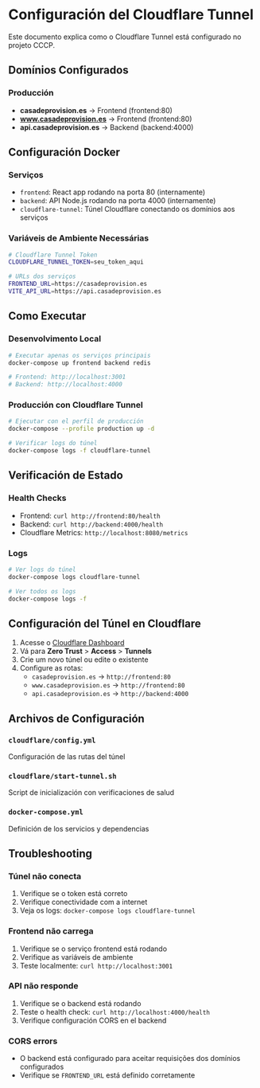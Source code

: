 # Configuración del Cloudflare Tunnel

Este documento explica como o Cloudflare Tunnel está configurado no projeto CCCP.

## Domínios Configurados

### Producción
- **casadeprovision.es** → Frontend (frontend:80)
- **www.casadeprovision.es** → Frontend (frontend:80)
- **api.casadeprovision.es** → Backend (backend:4000)

## Configuración Docker

### Serviços
- `frontend`: React app rodando na porta 80 (internamente)
- `backend`: API Node.js rodando na porta 4000 (internamente)
- `cloudflare-tunnel`: Túnel Cloudflare conectando os domínios aos serviços

### Variáveis de Ambiente Necessárias

```bash
# Cloudflare Tunnel Token
CLOUDFLARE_TUNNEL_TOKEN=seu_token_aqui

# URLs dos serviços
FRONTEND_URL=https://casadeprovision.es
VITE_API_URL=https://api.casadeprovision.es
```

## Como Executar

### Desenvolvimento Local
```bash
# Executar apenas os serviços principais
docker-compose up frontend backend redis

# Frontend: http://localhost:3001
# Backend: http://localhost:4000
```

### Producción con Cloudflare Tunnel
```bash
# Ejecutar con el perfil de producción
docker-compose --profile production up -d

# Verificar logs do túnel
docker-compose logs -f cloudflare-tunnel
```

## Verificación de Estado

### Health Checks
- Frontend: `curl http://frontend:80/health`
- Backend: `curl http://backend:4000/health`
- Cloudflare Metrics: `http://localhost:8080/metrics`

### Logs
```bash
# Ver logs do túnel
docker-compose logs cloudflare-tunnel

# Ver todos os logs
docker-compose logs -f
```

## Configuración del Túnel en Cloudflare

1. Acesse o [Cloudflare Dashboard](https://dash.cloudflare.com)
2. Vá para **Zero Trust** > **Access** > **Tunnels**
3. Crie um novo túnel ou edite o existente
4. Configure as rotas:
   - `casadeprovision.es` → `http://frontend:80`
   - `www.casadeprovision.es` → `http://frontend:80`
   - `api.casadeprovision.es` → `http://backend:4000`

## Archivos de Configuración

### `cloudflare/config.yml`
Configuración de las rutas del túnel

### `cloudflare/start-tunnel.sh`
Script de inicialización con verificaciones de salud

### `docker-compose.yml`
Definición de los servicios y dependencias

## Troubleshooting

### Túnel não conecta
1. Verifique se o token está correto
2. Verifique conectividade com a internet
3. Veja os logs: `docker-compose logs cloudflare-tunnel`

### Frontend não carrega
1. Verifique se o serviço frontend está rodando
2. Verifique as variáveis de ambiente
3. Teste localmente: `curl http://localhost:3001`

### API não responde
1. Verifique se o backend está rodando
2. Teste o health check: `curl http://localhost:4000/health`
3. Verifique configuración CORS en el backend

### CORS errors
- O backend está configurado para aceitar requisições dos domínios configurados
- Verifique se `FRONTEND_URL` está definido corretamente